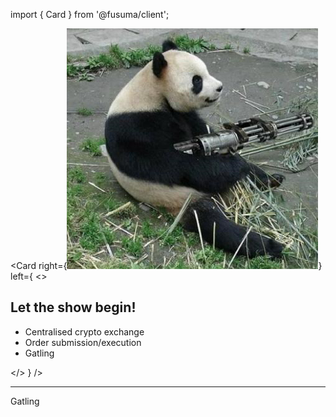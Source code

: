 import { Card } from '@fusuma/client';

<!--note
- 
-->

<Card
  right={<img src="../static/images/panda-gatling.png" alt="Panda holding a gatling gun" />}
  left={
    <>
      <h2>Let the show begin!</h2>
      <ul>
        <li>Centralised crypto exchange</li>
        <li>Order submission/execution</li>
        <li>Gatling</li>
      </ul>
    </>
  }
/>


---

Gatling

